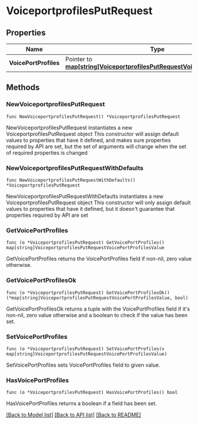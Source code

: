 # VoiceportprofilesPutRequest

## Properties

Name | Type | Description | Notes
------------ | ------------- | ------------- | -------------
**VoicePortProfiles** | Pointer to [**map[string]VoiceportprofilesPutRequestVoicePortProfilesValue**](VoiceportprofilesPutRequestVoicePortProfilesValue.md) |  | [optional] 

## Methods

### NewVoiceportprofilesPutRequest

`func NewVoiceportprofilesPutRequest() *VoiceportprofilesPutRequest`

NewVoiceportprofilesPutRequest instantiates a new VoiceportprofilesPutRequest object
This constructor will assign default values to properties that have it defined,
and makes sure properties required by API are set, but the set of arguments
will change when the set of required properties is changed

### NewVoiceportprofilesPutRequestWithDefaults

`func NewVoiceportprofilesPutRequestWithDefaults() *VoiceportprofilesPutRequest`

NewVoiceportprofilesPutRequestWithDefaults instantiates a new VoiceportprofilesPutRequest object
This constructor will only assign default values to properties that have it defined,
but it doesn't guarantee that properties required by API are set

### GetVoicePortProfiles

`func (o *VoiceportprofilesPutRequest) GetVoicePortProfiles() map[string]VoiceportprofilesPutRequestVoicePortProfilesValue`

GetVoicePortProfiles returns the VoicePortProfiles field if non-nil, zero value otherwise.

### GetVoicePortProfilesOk

`func (o *VoiceportprofilesPutRequest) GetVoicePortProfilesOk() (*map[string]VoiceportprofilesPutRequestVoicePortProfilesValue, bool)`

GetVoicePortProfilesOk returns a tuple with the VoicePortProfiles field if it's non-nil, zero value otherwise
and a boolean to check if the value has been set.

### SetVoicePortProfiles

`func (o *VoiceportprofilesPutRequest) SetVoicePortProfiles(v map[string]VoiceportprofilesPutRequestVoicePortProfilesValue)`

SetVoicePortProfiles sets VoicePortProfiles field to given value.

### HasVoicePortProfiles

`func (o *VoiceportprofilesPutRequest) HasVoicePortProfiles() bool`

HasVoicePortProfiles returns a boolean if a field has been set.


[[Back to Model list]](../README.md#documentation-for-models) [[Back to API list]](../README.md#documentation-for-api-endpoints) [[Back to README]](../README.md)


